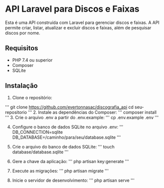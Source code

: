 # API Laravel para Discos e Faixas

Esta é uma API construída com Laravel para gerenciar discos e faixas. A API permite criar, listar, atualizar e excluir discos e faixas, além de pesquisar discos por nome.

## Requisitos

- PHP 7.4 ou superior
- Composer
- SQLite

## Instalação

1. Clone o repositório:

'''
   git clone https://github.com/evertonnasac/discografia_api
   cd seu-repositorio
'''
2. Instale as dependências do Composer:
'''
    composer install
'''
3. Crie o arquivo .env a partir do .env.example:
'''
    cp .env.example .env
'''

4. Configure o banco de dados SQLite no arquivo .env:
'''
    DB_CONNECTION=sqlite
    DB_DATABASE=/caminho/para/seu/database.sqlite
'''

5. Crie o arquivo do banco de dados SQLite:
'''
    touch database/database.sqlite
'''
6. Gere a chave da aplicação:
'''
    php artisan key:generate
'''

7. Execute as migrações:
'''
    php artisan migrate
'''

8. Inicie o servidor de desenvolvimento:
'''
    php artisan serve
'''
